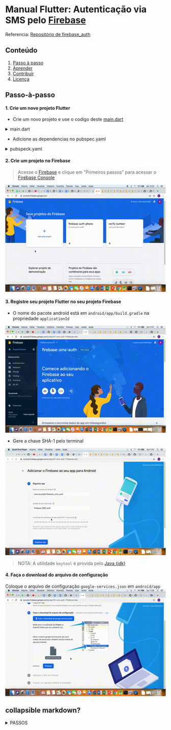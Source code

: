 # Manual Flutter: Autenticação via SMS pelo [Firebase](https://firebase.google.com/)

Referencia: [Repositório de firebase_auth](https://github.com/FirebaseExtended/flutterfire/tree/master/packages/firebase_auth/firebase_auth)

## **Conteúdo**

1. [Passo à passo](#passo-à-passo)
2. [Aprender](#aprender)
3. [Contribuir](#contribuir)
4. [Licença](#licença)

## Passo-à-passo

#### 1. Crie um novo projeto Flutter
- Crie um novo projeto e use o codigo deste [main.dart](lib/main.dart)

<details><summary>main.dart</summary>
<p>

![main.dart](https://github.com/RicardoRaymundo/firebase_sms_auth/blob/master/images%26gifs/main_dart.gif)


</p>
</details>

- Adicione as dependencias no pubspec.yaml

<details><summary>pubspeck.yaml</summary>
<p>

![pubspec](https://github.com/RicardoRaymundo/firebase_sms_auth/blob/master/images%26gifs/pubspec.png)


</p>
</details>

#### 2. Crie um projeto no Firebase
>Acesse o [Firebase](https://firebase.google.com/) e clique em "Primeiros passos" para acessar o [Firebase Console](https://console.firebase.google.com/)

![create firebase project](https://github.com/RicardoRaymundo/firebase_sms_auth/blob/master/images%26gifs/create_firebase_project.gif)

#### 3. Registre seu projeto Flutter no seu projeto Firebase
- O nome do pacote android está em `android/app/build.gradle` na propriedade `applicationId`

![applicationId](https://github.com/RicardoRaymundo/firebase_sms_auth/blob/master/images%26gifs/applicationId.gif)

- Gere a chave SHA-1 pelo terminal

![SHA-1](https://github.com/RicardoRaymundo/firebase_sms_auth/blob/master/images%26gifs/sha1.gif)

> NOTA: A utilidade `keytool` é provida pelo [Java (jdk)](https://www.oracle.com/technetwork/java/javase/downloads/index.html)

#### 4. Faça o download do arquivo de configuração
Coloque o arquivo de configuração `google-services.json` em `android/app`
![google-services.json](https://github.com/RicardoRaymundo/firebase_sms_auth/blob/master/images%26gifs/google_json_file.gif)

## collapsible markdown?

<details><summary>PASSOS</summary>
<p>

#### yes, even hidden code blocks!

<details><summary>PASSO 1</summary>
<p>

#### yes, even hidden code blocks!
![SHA-1](https://github.com/RicardoRaymundo/firebase_sms_auth/blob/master/images%26gifs/sha1.gif)


</p>
</details>

<details><summary>PASSO 2</summary>
<p>

#### yes, even hidden code blocks!
![SHA-1](https://github.com/RicardoRaymundo/firebase_sms_auth/blob/master/images%26gifs/sha1.gif)


</p>
</details>

<details><summary>PASSO 3</summary>
<p>

#### yes, even hidden code blocks!
![SHA-1](https://github.com/RicardoRaymundo/firebase_sms_auth/blob/master/images%26gifs/sha1.gif)


</p>
</details>

</p>
</details>


